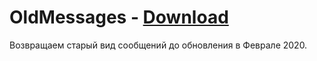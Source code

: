 # OldMessages - [Download](https://raw.githubusercontent.com/Trixlight/Various-Tweaks/master/Discord/Themes/OldMessages/OldMessages.theme.css)

Возвращаем старый вид сообщений до обновления в Феврале 2020.
